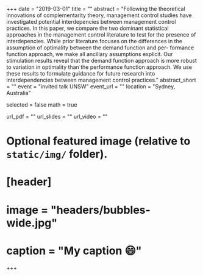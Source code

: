 +++
date = "2019-03-01"
title = ""
abstract = "Following the theoretical innovations of complementarity theory, management control studies have investigated potential interdepencies between management control practices. In this paper, we compare the two dominant statistical approaches in the management control literature to test for the presence of interdepencies. While prior literature focuses on the differences in the assumption of optimality between the demand function and per- formance function approach, we make all ancillary assumptions explicit. Our stimulation results reveal that the demand function approach is more robust to variation in optimality than the performance function approach. We use these results to formulate guidance for future research into interdependencies between management control practices."
abstract_short = ""
event = "invited talk UNSW"
event_url = ""
location = "Sydney, Australia"

selected = false
math = true

url_pdf = ""
url_slides = ""
url_video = ""

# Optional featured image (relative to `static/img/` folder).
# [header]
# image = "headers/bubbles-wide.jpg"
# caption = "My caption :smile:"

+++
